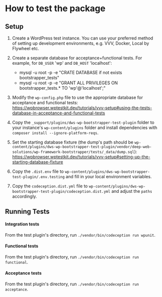 # How to test the package

## Setup

1) Create a WordPress test instance. You can use your preferred method of setting up development environments, e.g. VVV, Docker, Local by Flywheel etc.
1) Create a separate database for acceptance+functional tests. For example, for `DB_USER` 'wp' and `DB_HOST` 'localhost':

   * mysql -u root -p -e "CRATE DATABASE if not exists bootstrapper_tests"
   * mysql -u root -p -e "GRANT ALL PRIVILEGES ON bootstrapper_tests.* TO 'wp'@'localhost';"
   
1) Modify the `wp-config.php` file to use the appropriate database for acceptance and functional tests: https://wpbrowser.wptestkit.dev/tutorials/vvv-setup#using-the-tests-database-in-acceptance-and-functional-tests
1) Copy the `_support/plugins/dws-wp-bootstrapper-test-plugin` folder to your instance's `wp-content/plugins` folder and install dependencies with `composer install --ignore-platform-reqs`.
1) Set the starting database fixture (the dump's path should be `wp-content/plugins/dws-wp-bootstrapper-test-plugin/vendor/deep-web-solutions/wp-framework-bootstrapper/tests/_data/dump.sql`): https://wpbrowser.wptestkit.dev/tutorials/vvv-setup#setting-up-the-starting-database-fixture
1) Copy the `.dist.env` file to `wp-content/plugins/dws-wp-bootstrapper-test-plugin/.env.testing` and fill in your local environment variables.
1) Copy the `codeception.dist.yml` file to `wp-content/plugins/dws-wp-bootstrapper-test-plugin/codeception.dist.yml` and adjust the `paths` accordingly.


## Running Tests

#### Integration tests

From the test plugin's directory, run `./vendor/bin/codeception run wpunit`.

#### Functional tests

From the test plugin's directory, run `./vendor/bin/codeception run functional`.

#### Acceptance tests

From the test plugin's directory, run `./vendor/bin/codeception run acceptance`.
